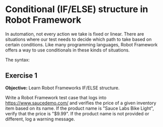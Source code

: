 # Conditional (IF/ELSE) structure in Robot Framework

In automation, not every action we take is fixed or linear. There are situations where our test needs to decide which path to take based on certain conditions. Like many programming languages, Robot Framework offers a way to use conditionals in these kinds of situations.

The syntax:

## Exercise 1

**Objective:** Learn Robot Frameworks IF/ELSE structure.

Write a Robot Framework test case that logs into https://www.saucedemo.com/ and verifies the price of a given inventory item based on its name. If the product name is "Sauce Labs Bike Light", verify that the price is "$9.99". If the product name is not provided or different, log a warning message.